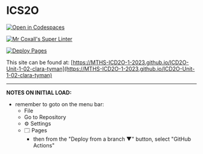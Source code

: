 # ICS2O

[![Open in Codespaces](https://classroom.github.com/assets/launch-codespace-7f7980b617ed060a017424585567c406b6ee15c891e84e1186181d67ecf80aa0.svg)](https://classroom.github.com/open-in-codespaces?assignment_repo_id=13826540)

[![Mr Coxall's Super Linter](https://github.com/MTHS-ICD2O-1-2023/ICD2O-Unit-1-02-clara-tyman/workflows/Mr%20Coxall's%20Super%20Linter/badge.svg)](https://github.com/MTHS-ICD2O-1-2023/ICD2O-Unit-1-02-clara-tyman/actions)

[![Deploy Pages](https://github.com/MTHS-ICD2O-1-2023/ICD2O-Unit-1-02-clara-tyman/workflows/Deploy%20Pages/badge.svg)](https://github.com/MTHS-ICD2O-1-2023/ICD2O-Unit-1-02-clara-tyman/actions)

This site can be found at: [https://MTHS-ICD2O-1-2023.github.io/ICD2O-Unit-1-02-clara-tyman](https://MTHS-ICD2O-1-2023.github.io/ICD2O-Unit-1-02-clara-tyman)

---

**NOTES ON INITIAL LOAD:**
- remember to goto on the menu bar:
  - File
  - Go to Repository
  - ⚙ Settings
  - 🗔 Pages
    - then from the "Deploy from a branch ▼" button, select "GitHub Actions"
